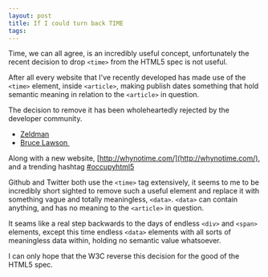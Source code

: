 ```yaml
---
layout: post
title: If I could turn back TIME
tags:
---
```

Time, we can all agree, is an incredibly useful concept, unfortunately the
recent decision to drop `<time>` from the HTML5 spec is not useful.

After all every website that I've recently developed has made use of the
`<time>` element, inside `<article>`, making publish dates something that hold
semantic meaning in relation to the `<article>` in question.

The decision to remove it has been wholeheartedly rejected by the developer
community.

  * [Zeldman](http://www.zeldman.com/2011/10/31/goodbye-html5-element/)
  * [Bruce Lawson ](http://www.brucelawson.co.uk/2011/goodbye-html5-time-hello-data/)

Along with a new website,
[http://whynotime.com/](http://whynotime.com/), and a
trending hashtag [#occupyhtml5](https://twitter.com/#!/search/%23occupyhtml5)

Github and Twitter both use the `<time>` tag extensively, it seems to me to be
incredibly short sighted to remove such a useful element and replace it with
something vague and totally meaningless, `<data>`. `<data>` can contain anything,
and has no meaning to the `<article>` in question.

It seams like a real step backwards to the days of endless `<div>` and `<span>`
elements, except this time endless `<data>` elements with all sorts of
meaningless data within, holding no semantic value whatsoever.

I can only hope that the W3C reverse this decision for the good of the HTML5
spec.

